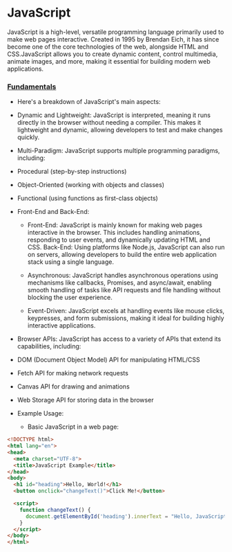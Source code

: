 # JavaScript
JavaScript is a high-level, versatile programming language primarily used to make web pages interactive. Created in 1995 by Brendan Eich, it has since become one of the core technologies of the web, alongside HTML and CSS.JavaScript allows you to create dynamic content, control multimedia, animate images, and more, making it essential for building modern web applications.

### [Fundamentals](https://github.com/BekCodingAddict/JavaScript/tree/master/Fundamentals)

- Here's a breakdown of JavaScript's main aspects:

- Dynamic and Lightweight: JavaScript is interpreted, meaning it runs directly in the browser without needing a compiler. This makes it lightweight and dynamic, allowing developers to test and make changes quickly.

- Multi-Paradigm: JavaScript supports multiple programming paradigms, including:

- Procedural (step-by-step instructions)
- Object-Oriented (working with objects and classes)
- Functional (using functions as first-class objects)
- Front-End and Back-End:

  - Front-End: JavaScript is mainly known for making web pages interactive in the browser. This includes handling animations, responding to user events, and dynamically updating HTML and CSS.
Back-End: Using platforms like Node.js, JavaScript can also run on servers, allowing developers to build the entire web application stack using a single language.
  - Asynchronous: JavaScript handles asynchronous operations using mechanisms like callbacks, Promises, and async/await, enabling smooth handling of tasks like API requests and file handling without blocking the user experience.

  - Event-Driven: JavaScript excels at handling events like mouse clicks, keypresses, and form submissions, making it ideal for building highly interactive applications.

- Browser APIs: JavaScript has access to a variety of APIs that extend its capabilities, including:

- DOM (Document Object Model) API for manipulating HTML/CSS
- Fetch API for making network requests
- Canvas API for drawing and animations
- Web Storage API for storing data in the browser
- Example Usage:
  - Basic JavaScript in a web page:
```html
<!DOCTYPE html>
<html lang="en">
<head>
  <meta charset="UTF-8">
  <title>JavaScript Example</title>
</head>
<body>
  <h1 id="heading">Hello, World!</h1>
  <button onclick="changeText()">Click Me!</button>

  <script>
    function changeText() {
      document.getElementById('heading').innerText = "Hello, JavaScript!";
    }
  </script>
</body>
</html>
```
